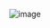 ![image](https://github.com/understanding963852/604_img/assets/60366769/dbb4862d-c9e3-45eb-bd95-4e04dd12b88a)
